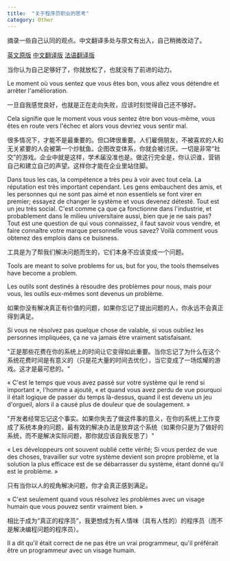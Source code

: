 ```yaml
---
title:  "关于程序员职业的思考"
category: Other
---
```

摘录一些自己认同的观点。中文翻译多处与原文有出入，自己稍微改动了。

[英文原版](http://ferd.ca/the-little-printf.html)  [中文翻译版](http://www.cnblogs.com/xueweihan/p/5220513.html)  [法语翻译版](http://www.cipherbliss.com/le-petit-printf/)

当你认为自己足够好了，你就放松了，也就没有了前进的动力。

Le moment où vous sentez que vous êtes bon, vous allez vous détendre et arrêter l'amélioration.

一旦自我感觉良好，也就是正在走向失败，应该时刻觉得自己还不够好。

Cela signifie que le moment vous vous sentez être bon vous-même, vous êtes en route vers l'échec et alors vous devriez vous sentir mal.

很多情况下，才能不是最重要的。但口碑很重要。人们雇佣朋友，不被喜欢的人和无关紧要的人会被第一个炒鱿鱼。企图改变体系，你就会被讨厌。一切是非常“社交”的游戏。企业中就是这样，学术届没准也是。做这行完全是，你认识谁，营销自己和建立自己的声望。这样你才能在企业里站住脚。

<!--more-->

Dans tous les cas, la compétence a très peu à voir avec tout cela. La réputation est très important cependant. Les gens embauchent des amis, et les personnes qui ne sont pas aimé et non essentiels se font virer en premier; essayez de changer le système et vous devenez détesté. Tout est un jeu très social. C'est comme ça que ça fonctionne dans l'industrie, et probablement dans le milieu universitaire aussi, bien que je ne sais pas? Tout est une question de qui vous connaissez, il faut savoir vous vendre, et faire connaître votre marque personnelle vous savez? Voilà comment vous obtenez des emplois dans ce buisness.

工具是为了帮我们解决问题而生的，它们本身不应该变成一个问题。

Tools are meant to solve problems for us, but for you, the tools themselves have become a problem.

Les outils sont destinés à résoudre des problèmes pour nous, mais pour vous, les outils eux-mêmes sont devenus un problème.

如果你没有解决真正有价值的问题，如果你忘记了提出问题的人，你永远不会真正得到满足。

Si vous ne résolvez pas quelque chose de valable, si vous oubliez les personnes impliquées, ça ne va jamais être vraiment satisfaisant.

"正是那些花费在你的系统上的时间让它变得如此重要。当你忘记了为什么在这个系统花费时间是有意义的（只是花大量的时间去优化），当它变成了一场炫耀的游戏。这才是最可悲的。"

« C'est le temps que vous avez passé sur votre système qui le rend si important », l'homme a ajouté, « et quand vous avez perdu de vue pourquoi il était logique de passer du temps là-dessus, quand il est devenu un jeu d'orgueil, alors il a causé plus de douleur que de soulagement. »

"开发者经常忘记这个事实。如果你失去了做这件事的意义，在你的系统上工作变成了系统本身的问题，最有效的解决办法是放弃这个系统（如果你只是为了做好的系统，而不是解决实际问题，那你就应该自我反思了）"

« Les développeurs ont souvent oublié cette vérité; Si vous perdez de vue des choses, travailler sur votre système devient son propre problème, et la solution la plus efficace est de se débarrasser du système, étant donné qu'il est le problème. »

只有当你以人的视角解决问题，你才会真正感到满足。

« C'est seulement quand vous résolvez les problèmes avec un visage humain que vous pouvez sentir vraiment bien. »

相比于成为“真正的程序员”，我更想成为有人情味（具有人性的）的程序员（而不是解决编程问题的程序员）。

Il a dit qu'il était correct de ne pas être un vrai programmeur, qu'il préférait être un programmeur avec un visage humain.
